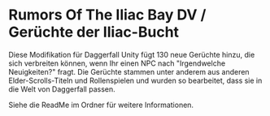 # Rumors Of The Iliac Bay DV / Gerüchte der Iliac-Bucht
Diese Modifikation für Daggerfall Unity fügt 130 neue Gerüchte hinzu, die sich verbreiten können, wenn Ihr einen NPC nach "Irgendwelche Neuigkeiten?" fragt. Die Gerüchte stammen unter anderem aus anderen Elder-Scrolls-Titeln und Rollenspielen und wurden so bearbeitet, dass sie in die Welt von Daggerfall passen.

Siehe die ReadMe im Ordner für weitere Informationen.
